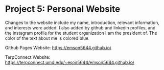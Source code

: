 # Project 5: Personal Website

Changes to the website include my name, introduction, relevant information, and interests were added. I also added by github and linkedin profiles, and the instagram profile for the student organization I am the president of.
The color of the text about me is colored blue. 

Github Pages Website: https://emson5644.github.io/

TerpConnect Website: https://terpconnect.umd.edu/~eson5644/emson5644.github.io/


